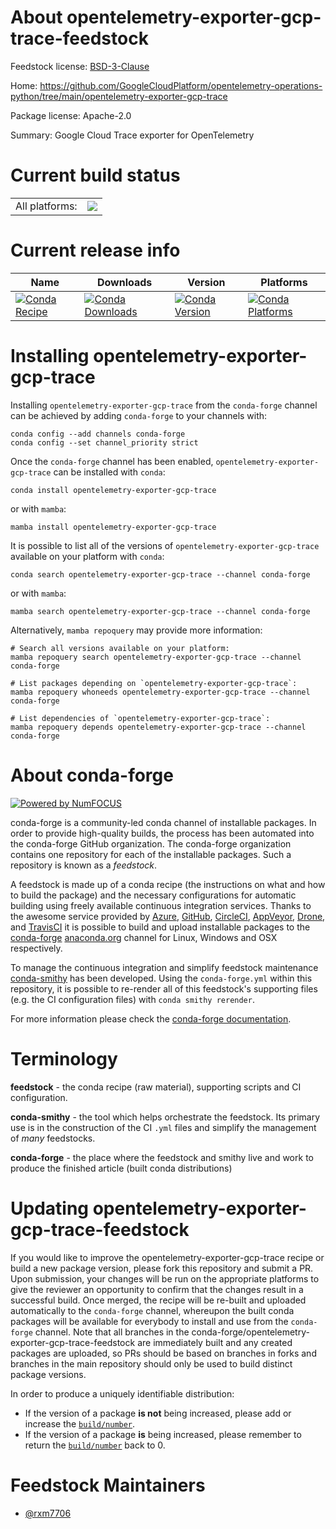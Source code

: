 About opentelemetry-exporter-gcp-trace-feedstock
================================================

Feedstock license: [BSD-3-Clause](https://github.com/conda-forge/opentelemetry-exporter-gcp-trace-feedstock/blob/main/LICENSE.txt)

Home: https://github.com/GoogleCloudPlatform/opentelemetry-operations-python/tree/main/opentelemetry-exporter-gcp-trace

Package license: Apache-2.0

Summary: Google Cloud Trace exporter for OpenTelemetry

Current build status
====================


<table><tr><td>All platforms:</td>
    <td>
      <a href="https://dev.azure.com/conda-forge/feedstock-builds/_build/latest?definitionId=22017&branchName=main">
        <img src="https://dev.azure.com/conda-forge/feedstock-builds/_apis/build/status/opentelemetry-exporter-gcp-trace-feedstock?branchName=main">
      </a>
    </td>
  </tr>
</table>

Current release info
====================

| Name | Downloads | Version | Platforms |
| --- | --- | --- | --- |
| [![Conda Recipe](https://img.shields.io/badge/recipe-opentelemetry--exporter--gcp--trace-green.svg)](https://anaconda.org/conda-forge/opentelemetry-exporter-gcp-trace) | [![Conda Downloads](https://img.shields.io/conda/dn/conda-forge/opentelemetry-exporter-gcp-trace.svg)](https://anaconda.org/conda-forge/opentelemetry-exporter-gcp-trace) | [![Conda Version](https://img.shields.io/conda/vn/conda-forge/opentelemetry-exporter-gcp-trace.svg)](https://anaconda.org/conda-forge/opentelemetry-exporter-gcp-trace) | [![Conda Platforms](https://img.shields.io/conda/pn/conda-forge/opentelemetry-exporter-gcp-trace.svg)](https://anaconda.org/conda-forge/opentelemetry-exporter-gcp-trace) |

Installing opentelemetry-exporter-gcp-trace
===========================================

Installing `opentelemetry-exporter-gcp-trace` from the `conda-forge` channel can be achieved by adding `conda-forge` to your channels with:

```
conda config --add channels conda-forge
conda config --set channel_priority strict
```

Once the `conda-forge` channel has been enabled, `opentelemetry-exporter-gcp-trace` can be installed with `conda`:

```
conda install opentelemetry-exporter-gcp-trace
```

or with `mamba`:

```
mamba install opentelemetry-exporter-gcp-trace
```

It is possible to list all of the versions of `opentelemetry-exporter-gcp-trace` available on your platform with `conda`:

```
conda search opentelemetry-exporter-gcp-trace --channel conda-forge
```

or with `mamba`:

```
mamba search opentelemetry-exporter-gcp-trace --channel conda-forge
```

Alternatively, `mamba repoquery` may provide more information:

```
# Search all versions available on your platform:
mamba repoquery search opentelemetry-exporter-gcp-trace --channel conda-forge

# List packages depending on `opentelemetry-exporter-gcp-trace`:
mamba repoquery whoneeds opentelemetry-exporter-gcp-trace --channel conda-forge

# List dependencies of `opentelemetry-exporter-gcp-trace`:
mamba repoquery depends opentelemetry-exporter-gcp-trace --channel conda-forge
```


About conda-forge
=================

[![Powered by
NumFOCUS](https://img.shields.io/badge/powered%20by-NumFOCUS-orange.svg?style=flat&colorA=E1523D&colorB=007D8A)](https://numfocus.org)

conda-forge is a community-led conda channel of installable packages.
In order to provide high-quality builds, the process has been automated into the
conda-forge GitHub organization. The conda-forge organization contains one repository
for each of the installable packages. Such a repository is known as a *feedstock*.

A feedstock is made up of a conda recipe (the instructions on what and how to build
the package) and the necessary configurations for automatic building using freely
available continuous integration services. Thanks to the awesome service provided by
[Azure](https://azure.microsoft.com/en-us/services/devops/), [GitHub](https://github.com/),
[CircleCI](https://circleci.com/), [AppVeyor](https://www.appveyor.com/),
[Drone](https://cloud.drone.io/welcome), and [TravisCI](https://travis-ci.com/)
it is possible to build and upload installable packages to the
[conda-forge](https://anaconda.org/conda-forge) [anaconda.org](https://anaconda.org/)
channel for Linux, Windows and OSX respectively.

To manage the continuous integration and simplify feedstock maintenance
[conda-smithy](https://github.com/conda-forge/conda-smithy) has been developed.
Using the ``conda-forge.yml`` within this repository, it is possible to re-render all of
this feedstock's supporting files (e.g. the CI configuration files) with ``conda smithy rerender``.

For more information please check the [conda-forge documentation](https://conda-forge.org/docs/).

Terminology
===========

**feedstock** - the conda recipe (raw material), supporting scripts and CI configuration.

**conda-smithy** - the tool which helps orchestrate the feedstock.
                   Its primary use is in the construction of the CI ``.yml`` files
                   and simplify the management of *many* feedstocks.

**conda-forge** - the place where the feedstock and smithy live and work to
                  produce the finished article (built conda distributions)


Updating opentelemetry-exporter-gcp-trace-feedstock
===================================================

If you would like to improve the opentelemetry-exporter-gcp-trace recipe or build a new
package version, please fork this repository and submit a PR. Upon submission,
your changes will be run on the appropriate platforms to give the reviewer an
opportunity to confirm that the changes result in a successful build. Once
merged, the recipe will be re-built and uploaded automatically to the
`conda-forge` channel, whereupon the built conda packages will be available for
everybody to install and use from the `conda-forge` channel.
Note that all branches in the conda-forge/opentelemetry-exporter-gcp-trace-feedstock are
immediately built and any created packages are uploaded, so PRs should be based
on branches in forks and branches in the main repository should only be used to
build distinct package versions.

In order to produce a uniquely identifiable distribution:
 * If the version of a package **is not** being increased, please add or increase
   the [``build/number``](https://docs.conda.io/projects/conda-build/en/latest/resources/define-metadata.html#build-number-and-string).
 * If the version of a package **is** being increased, please remember to return
   the [``build/number``](https://docs.conda.io/projects/conda-build/en/latest/resources/define-metadata.html#build-number-and-string)
   back to 0.

Feedstock Maintainers
=====================

* [@rxm7706](https://github.com/rxm7706/)

